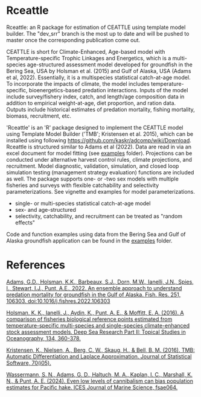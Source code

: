 # Rceattle

Rceattle: an R package for estimation of CEATTLE using template model builder. The "dev_srr" branch is the most up to date and will be pushed to master once the corresponding publication come out.



CEATTLE is short for Climate-Enhanced, Age-based model with Temperature-specific Trophic Linkages and Energetics, which is a multi-species age-structured assessment model developed for groundfish in the Bering Sea, USA by Holsman et al. (2015) and Gulf of Alaska, USA (Adams et al, 2022). Essentially, it is a multispecies statistical catch-at-age model. To incorporate the impacts of climate, the model includes temperature-specific, bioenergetics-based predation interactions. Inputs of the model include survey/fishery index, catch, and length/age composition data in addition to empirical weight-at-age, diet proportion, and ration data. Outputs include historical estimates of predation mortality, fishing mortality, biomass, recruitment, etc.




'Rceattle' is an 'R' package designed to implement the CEATTLE model using Template Model Builder ('TMB'; Kristensen et al. 2015), which can be installed using following https://github.com/kaskr/adcomp/wiki/Download. Rceattle is structured similar to Adams et al (2022). Data are read in via an excel document for model fitting (see [examples](https://github.com/grantdadams/Rceattle/tree/master/examples) folder). Projections can be conducted under alternative harvest control rules, climate projections, and recruitment. Model diagnostic, validation, simulation, and closed loop simulation testing (management strategy evaluation) functions are included as well. The package supports one- or -two sex models with multiple fisheries and surveys with flexible catchability and selectivity parameterizations. See vignette and examples for model parameterizations. 


* single- or multi-species statistical catch-at-age model 
* sex- and age-structured
* selectivity, catchability, and recruitment can be treated as "random effects"

Code and function examples using data from the Bering Sea and Gulf of Alaska groundfish application can be found in the [examples](https://github.com/grantdadams/Rceattle/tree/master/examples) folder.


# References

[Adams, G.D., Holsman, K.K., Barbeaux, S.J., Dorn, M.W., Ianelli, J.N., Spies, I., Stewart, I.J., Punt, A.E., 2022. An ensemble approach to understand predation mortality for groundfish in the Gulf of Alaska. Fish. Res. 251, 106303. doi:10.1016/j.fishres.2022.106303](https://www.sciencedirect.com/science/article/pii/S0165783622000807)

[Holsman, K. K., Ianelli, J., Aydin, K., Punt, A. E., & Moffitt, E. A. (2016). A comparison of fisheries biological reference points estimated from temperature-specific multi-species and single-species climate-enhanced stock assessment models. Deep Sea Research Part II: Topical Studies in Oceanography, 134, 360-378.](https://www.sciencedirect.com/science/article/pii/S0967064515002751)

[Kristensen, K., Nielsen, A., Berg, C. W., Skaug, H., & Bell, B. M. (2016). TMB: Automatic Differentiation and Laplace Approximation. Journal of Statistical Software, 70(i05).](https://www.jstatsoft.org/article/view/v070i05)

[Wassermann, S. N., Adams, G. D., Haltuch, M. A., Kaplan, I. C., Marshall, K. N., & Punt, A. E. (2024). Even low levels of cannibalism can bias population estimates for Pacific hake. ICES Journal of Marine Science, fsae064.](https://academic.oup.com/icesjms/advance-article/doi/10.1093/icesjms/fsae064/7675094)
